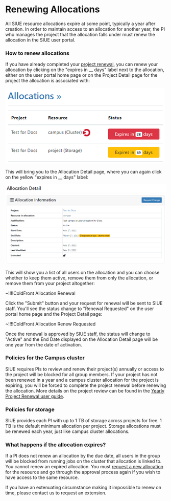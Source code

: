 # Renewing Allocations

All SIUE resource allocations expire at some point, typically a year after creation. In order to maintain access to an allocation for another year, the PI who manages the project that the allocation falls under must renew the allocation in the SIUE user portal.

### How to renew allocations

If you have already completed your [project renewal](user_guides/yearly-project-renewal.md), you can renew your allocation by clicking on the "expires in __ days" label next to the allocation, either on the user portal home page or on the Project Detail page for the project the allocation is associated with:

![Allocations Expiring Home](_media/project_and_allocation_management/allocations_expiring_home.png ':size=50%')

This will bring you to the Allocation Detail page, where you can again click on the yellow "expires in __ days" label:

![Allocation Expiring Detail](_media/project_and_allocation_management/allocation_expiring_detail.png ':size=50%')

This will show you a list of all users on the allocation and you can choose whether to keep them active, remove them from only the allocation, or remove them from your project altogether:

~!!!!ColdFront Allocation Renewal

Click the "Submit" button and your request for renewal will be sent to SIUE staff. You'll see the status change to "Renewal Requested" on the user portal home page and the Project Detail page:

~!!!!ColdFront Allocation Renew Requested

Once the renewal is approved by SIUE staff, the status will change to "Active" and the End Date displayed on the Allocation Detail page will be one year from the date of activation.

### Policies for the Campus cluster

SIUE requires PIs to review and renew their project(s) annually or access to the project will be blocked for all group members. If your project has not been renewed in a year and a campus cluster allocation for the project is expiring, you will be forced to complete the project renewal before renewing the allocation. More details on the project review can be found in the [Yearly Project Renewal user guide](user_guides/yearly-project-renewal.md).

### Policies for storage

SIUE provides each PI with up to 1 TB of storage across projects for free. 1 TB is the default minimum allocation per project. Storage allocations must be renewed each year, just like campus cluster allocations.

### What happens if the allocation expires?

If a PI does not renew an allocation by the due date, all users in the group will be blocked from running jobs on the cluster that allocation is linked to. You cannot renew an expired allocation. You must [request a new allocation](user_guides/request-new-allocation.md) for the resource and go through the approval process again if you wish to have access to the same resource.

If you have an extenuating circumstance making it impossible to renew on time, please contact us to request an extension.

